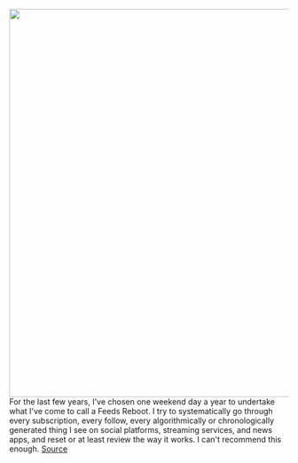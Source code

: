 <img src='https://cdn.vox-cdn.com/thumbor/Qr31zFbm-LwWpWmYr7TivqLyejo=/0x0:2040x1360/1200x800/filters:focal(857x517:1183x843)/cdn.vox-cdn.com/uploads/chorus_image/image/71041261/akrales_220314_5071_0299.0.jpg' width='700px' /><br/>
For the last few years, I've chosen one weekend day a year to undertake what I've come to call a Feeds Reboot. I try to systematically go through every subscription, every follow, every algorithmically or chronologically generated thing I see on social platforms, streaming services, and news apps, and reset or at least review the way it works. I can't recommend this enough.
<a href='https://www.theverge.com/23191292/control-social-algorithms-feeds-reboot-how-to'> Source <a/>